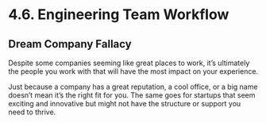 # 4.6. Engineering Team Workflow

## Dream Company Fallacy

Despite some companies seeming like great places to work, it’s ultimately the people you work with that will have the most impact on your experience.

Just because a company has a great reputation, a cool office, or a big name doesn’t mean it’s the right fit for you. The same goes for startups that seem exciting and innovative but might not have the structure or support you need to thrive.

